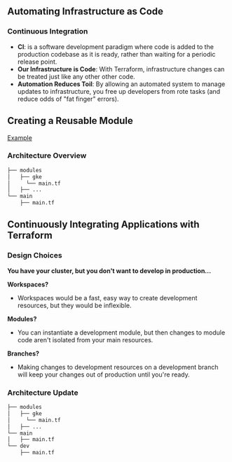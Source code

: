 ## Automating Infrastructure as Code

### Continuous Integration

- **CI**: is a software development paradigm where code is added to the production codebase as it is ready, rather than waiting for a periodic release point.
- **Our Infrastructure is Code**: With Terraform, infrastructure changes can be treated just like any other other code.
- **Automation Reduces Toil**: By allowing an automated system to manage updates to infrastructure, you free up developers from rote tasks (and reduce odds of "fat finger" errors).

## Creating a Reusable Module

[Example](../02%20Terraform%20with%20Continuous%20Integration/reusable-module-example/)

### Architecture Overview

```bash
├── modules
│   ├── gke
│	  └── main.tf
│   ├── ...
└── main
    ├── main.tf
```

## Continuously Integrating Applications with Terraform

### Design Choices

**You have your cluster, but you don't want to develop in production...**

**Workspaces?**
- Workspaces would be a fast, easy way to create development resources, but they would be inflexible.

**Modules?**
- You can instantiate a development module, but then changes to module code aren't isolated from your main resources.

**Branches?**
- Making changes to development resources on a development branch will keep your changes out of production until you're ready.

### Architecture Update

```bash
├── modules
│   ├── gke
│	  └── main.tf
│   ├── ...
└── main
│   ├── main.tf
└── dev
    ├── main.tf
```